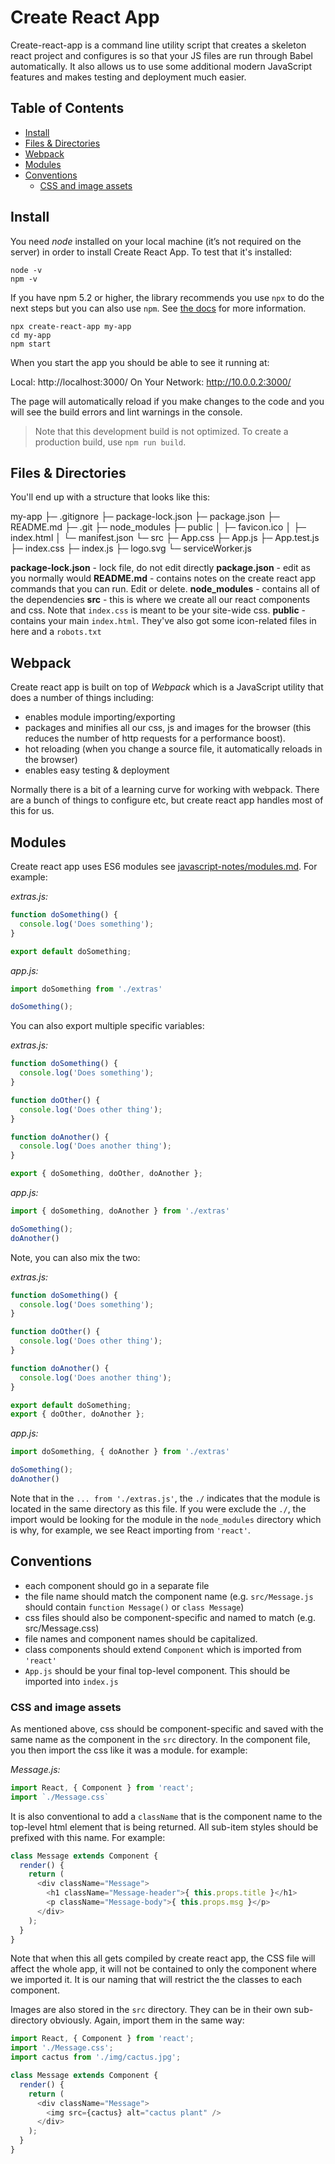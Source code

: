 # Create React App

Create-react-app is a command line utility script that creates a skeleton react project and configures is so that your JS files are run through Babel automatically. It also allows us to use some additional modern JavaScript features and makes testing and deployment much easier.

## Table of Contents

<!-- toc -->

- [Install](#install)
- [Files & Directories](#files--directories)
- [Webpack](#webpack)
- [Modules](#modules)
- [Conventions](#conventions)
  * [CSS and image assets](#css-and-image-assets)

<!-- tocstop -->

## Install

You need *node* installed on your local machine (it’s not required on the server) in order to install Create React App. To test that it's installed:

```
node -v
npm -v
```

If you have npm 5.2 or higher, the library recommends you use `npx` to do the next steps but you can also use `npm`. See [the docs](https://create-react-app.dev/docs/getting-started) for more information.

```
npx create-react-app my-app
cd my-app
npm start
```

When you start the app you should be able to see it running at:

Local:            http://localhost:3000/
On Your Network:  http://10.0.0.2:3000/

The page will automatically reload if you make changes to the code and you will see the build errors and lint warnings in the console.

> Note that this development build is not optimized. To create a production build, use `npm run build`.

## Files & Directories

You'll end up with a structure that looks like this:

my-app
├─ .gitignore
├─ package-lock.json
├─ package.json
├─ README.md
├─ .git
├─ node_modules
├─ public
│  ├─ favicon.ico
│  ├─ index.html
│  └─ manifest.json
└─ src
    ├─ App.css
    ├─ App.js
    ├─ App.test.js
    ├─ index.css
    ├─ index.js
    ├─ logo.svg
    └─ serviceWorker.js

**package-lock.json** - lock file, do not edit directly
**package.json** - edit as you normally would
**README.md** - contains notes on the create react app commands that you can run. Edit or delete.
**node_modules** - contains all of the dependencies
**src** - this is where we create all our react components and css. Note that `index.css` is meant to be your site-wide css.
**public** - contains your main `index.html`. They've also got some icon-related files in here and a `robots.txt`


## Webpack

Create react app is built on top of *Webpack* which is a JavaScript utility that does a number of things including:
- enables module importing/exporting
- packages and minifies all our css, js and images for the browser (this reduces the number of http requests for a performance boost).
- hot reloading (when you change a source file, it automatically reloads in the browser)
- enables easy testing & deployment

Normally there is a bit of a learning curve for working with webpack. There are a bunch of things to configure etc, but create react app handles most of this for us.


## Modules

Create react app uses ES6 modules see [javascript-notes/modules.md](https://github.com/jessicarush/javascript-notes/blob/master/modules.md). For example:

*extras.js:*
```javascript
function doSomething() {
  console.log('Does something');
}

export default doSomething;
```

*app.js:*
```javascript
import doSomething from './extras'

doSomething();
```

You can also export multiple specific variables:

*extras.js:*
```javascript
function doSomething() {
  console.log('Does something');
}

function doOther() {
  console.log('Does other thing');
}

function doAnother() {
  console.log('Does another thing');
}

export { doSomething, doOther, doAnother };
```

*app.js:*
```javascript
import { doSomething, doAnother } from './extras'

doSomething();
doAnother()
```

Note, you can also mix the two:

*extras.js:*
```javascript
function doSomething() {
  console.log('Does something');
}

function doOther() {
  console.log('Does other thing');
}

function doAnother() {
  console.log('Does another thing');
}

export default doSomething;
export { doOther, doAnother };
```

*app.js:*
```javascript
import doSomething, { doAnother } from './extras'

doSomething();
doAnother()
```

Note that in the `... from './extras.js'`, the `./` indicates that the module is located in the same directory as this file. If you were exclude the `./`, the import would be looking for the module in the `node_modules` directory which is why, for example, we see React importing from `'react'`.

## Conventions

- each component should go in a separate file
- the file name should match the component name (e.g. `src/Message.js` should contain `function Message()` or `class Message`)
- css files should also be component-specific and named to match (e.g. src/Message.css)
- file names and component names should be capitalized.
- class components should extend `Component` which is imported from `'react'`
- `App.js` should be your final top-level component. This should be imported into `index.js`


### CSS and image assets

As mentioned above, css should be component-specific and saved with the same name as the component in the `src` directory. In the component file, you then import the css like it was a module. for example:

*Message.js:*
```javascript
import React, { Component } from 'react';
import `./Message.css`
```

It is also conventional to add a `className` that is the component name to the top-level html element that is being returned. All sub-item styles should be prefixed with this name. For example:

```javascript
class Message extends Component {
  render() {
    return (
      <div className="Message">
        <h1 className="Message-header">{ this.props.title }</h1>
        <p className="Message-body">{ this.props.msg }</p>
      </div>
    );
  }
}
```

Note that when this all gets compiled by create react app, the CSS file will affect the whole app, it will not be contained to only the component where we imported it. It is our naming that will restrict the the classes to each component.

Images are also stored in the `src` directory. They can be in their own sub-directory obviously. Again, import them in the same way:

```javascript
import React, { Component } from 'react';
import './Message.css';
import cactus from './img/cactus.jpg';

class Message extends Component {
  render() {
    return (
      <div className="Message">
        <img src={cactus} alt="cactus plant" />
      </div>
    );
  }
}
```
